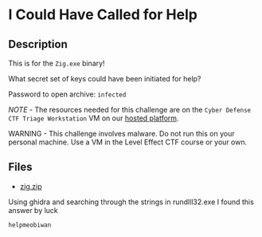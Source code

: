 # I Could Have Called for Help

## Description

This is for the `Zig.exe` binary!

What secret set of keys could have been initiated for help?

Password to open archive: `infected`

*NOTE* - The resources needed for this challenge are on the `Cyber Defense CTF Triage Workstation` VM on our [hosted platform](https://training.leveleffect.com/courses/f4a9466f-edb0-42ff-bb0e-a95af2b05de5).

WARNING - This challenge involves malware. Do not run this on your personal machine. Use a VM in the Level Effect CTF course or your own. 

## Files

* [zig.zip](files/zig.zip)



Using ghidra and searching through the strings in rundlll32.exe I found this answer by luck



```
helpmeobiwan
```





